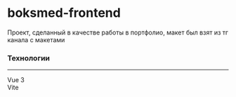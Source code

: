 # boksmed-frontend

Проект, сделанный в качестве работы в портфолио, макет был взят из тг канала с макетами

### Технологии

---

Vue 3  
Vite
